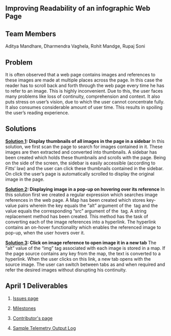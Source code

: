 ## Improving Readability of an infographic Web Page

## Team Members
Aditya Mandhare, Dharmendra Vaghela, Rohit Mandge, Rupaj Soni

## Problem
It is often observed that a web page contains images and references to these images are made at multiple places across the page. In this case the reader has to scroll back and forth through the web page every time he has to refer to an image. This is highly inconvenient. Due to this, the user faces many problems like loss of continuity, comprehension and context. It also puts stress on user’s vision, due to which the user cannot concentrate fully. It also consumes considerable amount of user time. This results in spoiling the user’s reading experience.

## Solutions
**[Solution 1](https://github.com/DharmendraVaghela/csc510-grp-e/tree/master/Chrome_Extention_SideBar): Display thumbnails of all images in the page in a sidebar**
In this solution, we first scan the page to search for images contained in it. These images are then extracted and converted into thumbnails. A sidebar has been created which holds these thumbnails and scrolls with the page.  Being on the side of the screen, the sidebar is easily accessible (according to Fitts’ law) and the user can click these thumbnails contained in the sidebar. On click the user’s page is automatically scrolled to display the original image in the page. 

**[Solution 2](https://github.com/DharmendraVaghela/csc510-grp-e/tree/master/Chrome_Extension_Hover): Displaying image in a pop-up on hovering over its reference**
In this solution first we created a regular expression which searches image references in the web page. A Map has been created which stores key-value pairs wherein the key equals the “alt” argument of the <img/> tag and the value equals the corresponding “src” argument of the <img/> tag. A string replacement method has been created. This method has the task of converting each of the image references into a hyperlink. The hyperlink contains an on-hover functionality which enables the referenced image to pop-up, when the user hovers over it.

**[Solution 3](https://github.com/DharmendraVaghela/csc510-grp-e/tree/master/Chrome_Extension_New_Tab): Click on image reference to open image it in a new tab**
The “alt” value of the “img” tag associated with each image is stored in a map. If the page source contains any key from the map, the text is converted to a hyperlink. When the user clicks on this link, a new tab opens with the source image. The user can switch between tabs as and when required and refer the desired images without disrupting his continuity.

## April 1 Deliverables

1. [Issues page](https://github.com/DharmendraVaghela/csc510-grp-e/issues)

2. [Milestones](https://github.com/DharmendraVaghela/csc510-grp-e/milestones)

3. [Contributor's page](https://github.com/DharmendraVaghela/csc510-grp-e/graphs/contributors)

4. [Sample Telemetry Output Log](https://github.com/DharmendraVaghela/csc510-grp-e/tree/master/Reports/Apr1/Logs)

